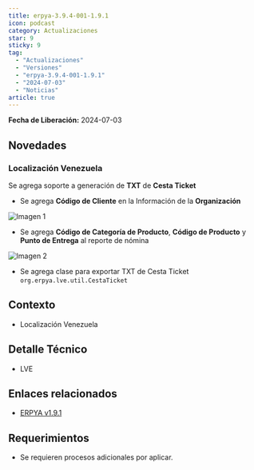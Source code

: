 ```yaml
---
title: erpya-3.9.4-001-1.9.1
icon: podcast
category: Actualizaciones
star: 9
sticky: 9
tag:
  - "Actualizaciones"
  - "Versiones"
  - "erpya-3.9.4-001-1.9.1"
  - "2024-07-03"
  - "Noticias"
article: true
---
```


**Fecha de Liberación:** 2024-07-03

## Novedades

### Localización Venezuela

Se agrega soporte a generación de **TXT** de **Cesta Ticket**

- Se agrega **Código de Cliente** en la Información de la **Organización**

![Imagen 1](/assets/img/downloads/updates/resources/adempiere-patch-zk-1.9.1-img1.png)

- Se agrega **Código de Categoría de Producto**, **Código de Producto** y **Punto de Entrega** al reporte de nómina

![Imagen 2](/assets/img/downloads/updates/resources/adempiere-patch-zk-1.9.1-img2.png)

- Se agrega clase para exportar TXT de Cesta Ticket `org.erpya.lve.util.CestaTicket`

## Contexto

- Localización Venezuela

## Detalle Técnico

- LVE

## Enlaces relacionados

- [ERPYA v1.9.1](https://github.com/erpya/adempiere_patch_zk/releases/tag/1.9.1)

## Requerimientos

- Se requieren procesos adicionales por aplicar.
